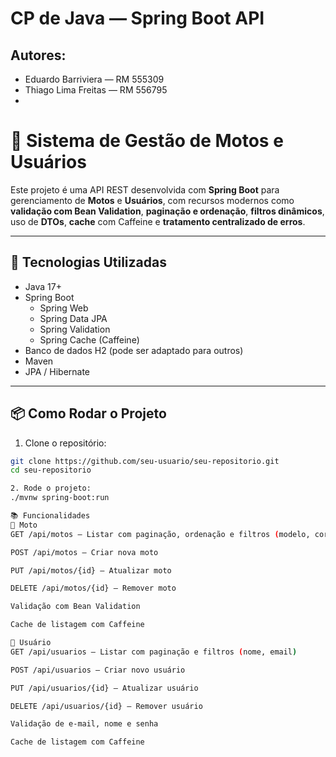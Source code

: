 # **CP de Java — Spring Boot API**

## Autores:
- Eduardo Barriviera — RM 555309
- Thiago Lima Freitas — RM 556795
- 


# 🛵 Sistema de Gestão de Motos e Usuários

Este projeto é uma API REST desenvolvida com **Spring Boot** para gerenciamento de **Motos** e **Usuários**, com recursos modernos como **validação com Bean Validation**, **paginação e ordenação**, **filtros dinâmicos**, uso de **DTOs**, **cache** com Caffeine e **tratamento centralizado de erros**.

---

## 🚀 Tecnologias Utilizadas

- Java 17+
- Spring Boot
  - Spring Web
  - Spring Data JPA
  - Spring Validation
  - Spring Cache (Caffeine)
- Banco de dados H2 (pode ser adaptado para outros)
- Maven
- JPA / Hibernate

---

## 📦 Como Rodar o Projeto

1. Clone o repositório:

```bash
git clone https://github.com/seu-usuario/seu-repositorio.git
cd seu-repositorio

2. Rode o projeto:
./mvnw spring-boot:run

📚 Funcionalidades
🔧 Moto
GET /api/motos – Listar com paginação, ordenação e filtros (modelo, cor)

POST /api/motos – Criar nova moto

PUT /api/motos/{id} – Atualizar moto

DELETE /api/motos/{id} – Remover moto

Validação com Bean Validation

Cache de listagem com Caffeine

👤 Usuário
GET /api/usuarios – Listar com paginação e filtros (nome, email)

POST /api/usuarios – Criar novo usuário

PUT /api/usuarios/{id} – Atualizar usuário

DELETE /api/usuarios/{id} – Remover usuário

Validação de e-mail, nome e senha

Cache de listagem com Caffeine

